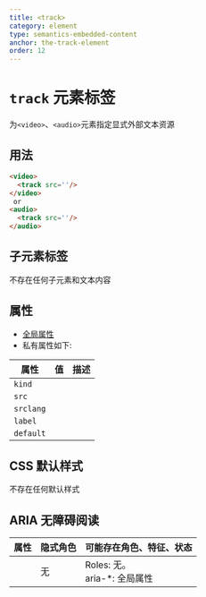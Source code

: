 ```yaml
---
title: <track>
category: element
type: semantics-embedded-content
anchor: the-track-element
order: 12
---
```


# `track` 元素标签

为`<video>`、`<audio>`元素指定显式外部文本资源

## 用法

```html
<video>
  <track src=''/>
</video>
 or
<audio>
  <track src=''/>
</audio>
```

## 子元素标签

不存在任何子元素和文本内容

## 属性

* [全局属性](/front-end/HTML/attribute#anchor-全局属性)
* 私有属性如下:

| 属性 | 值 | 描述 |
| ---- | ---- | ---- |
| `kind` | | |
| `src` | | |
| `srclang` | | |
| `label` | | |
| `default` | | |

## CSS 默认样式

不存在任何默认样式

## ARIA 无障碍阅读

| 属性 | 隐式角色 | 可能存在角色、特征、状态 |
| ---- | ---- | ---- |
| | 无 | Roles: 无。 <br> aria-*: 全局属性 |
